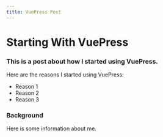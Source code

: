 ```yaml
---
title: VuePress Post
---
```


# Starting With VuePress

### This is a post about how I started using VuePress.

Here are the reasons I started using VuePress:
* Reason 1
* Reason 2
* Reason 3

### Background

Here is some information about me.
